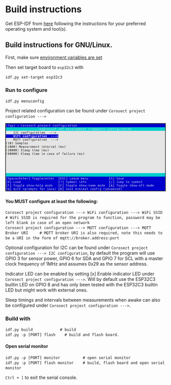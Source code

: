 # Build instructions
Get ESP-IDF from [here](https://docs.espressif.com/projects/esp-idf/en/latest/esp32c3/get-started/index.html#ide) following the instructions for your preferred operating system and tool(s).

## Build instructions for GNU/Linux.

First, make sure [environment variables are set](https://docs.espressif.com/projects/esp-idf/en/latest/esp32c3/get-started/linux-macos-setup.html#get-started-set-up-env)

Then set target board to `esp32c3` with 
```
idf.py set-target esp32c3
```

### Run to configure
```
idf.py menuconfig
```
Project related configuration can be found under `Corosect project configuration --->`

![](menuconfig.png)

#### You MUST configure at least the following:
```
Corosect project configuration ---> WiFi configuration ---> WiFi SSID           # WiFi SSID is required for the program to function, password may be left blank in case of an open network
Corosect project configuration ---> MQTT configuration ---> MQTT Broker URI     # MQTT broker URI is also required, note this needs to be a URI in the form of mqtt://broker.address:port
```
Optional configuration for I2C can be found under `Corosect project configuration ---> I2C configuration`, by default the program will use GPIO 3 for sensor power, GPIO 6 for SDA and GPIO 7 for SCL with a master clock frequency of 1MHz and assumes 0x29 as the sensor address.

Indicator LED can be enabled by setting [x] Enable indicator LED under `Corosect project configuration --->`. Will by default use the ESP32C3 builtin LED on GPIO 8 and has only been tested with the ESP32C3 builtin LED but might work with external ones.

Sleep timings and intervals between measurements when awake can also be configured under `Corosect project configuration --->`.

### Build with
```
idf.py build            # build
idf.py -p [PORT] flash    # build and flash board.
```

#### Open serial monitor
```
idf.py -p [PORT] monitor          # open serial monitor
idf.py -p [PORT] flash monitor    # build, flash board and open serial monitor
```
`Ctrl + ]` to exit the serial console.

